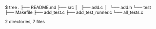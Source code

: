 
$ tree
.
├── README.md
├── src
│   ├── add.c
│   └── add.h
└── test
    ├── Makefile
    ├── add_test.c
    ├── add_test_runner.c
    └── all_tests.c

2 directories, 7 files

